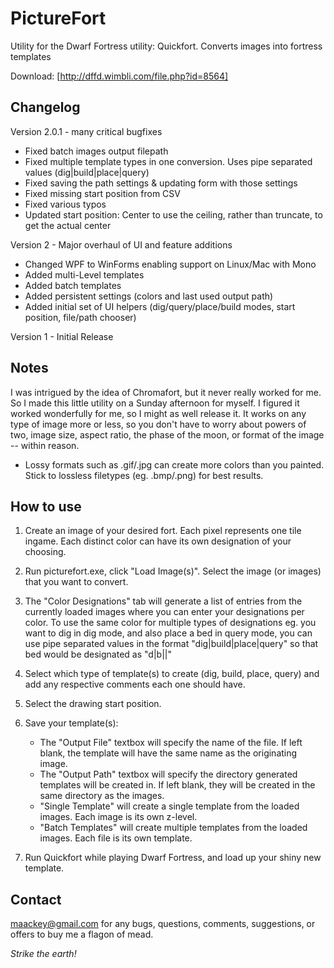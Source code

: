 PictureFort
===========

Utility for the Dwarf Fortress utility: Quickfort. Converts images into fortress templates

Download: [http://dffd.wimbli.com/file.php?id=8564]

Changelog
---------

Version 2.0.1 - many critical bugfixes
- Fixed batch images output filepath
- Fixed multiple template types in one conversion. Uses pipe separated values (dig|build|place|query)
- Fixed saving the path settings & updating form with those settings
- Fixed missing start position from CSV
- Fixed various typos
- Updated start position: Center to use the ceiling, rather than truncate, to get the actual center

Version 2 - Major overhaul of UI and feature additions
- Changed WPF to WinForms enabling support on Linux/Mac with Mono
- Added multi-Level templates
- Added batch templates
- Added persistent settings (colors and last used output path)
- Added initial set of UI helpers (dig/query/place/build modes, start position, file/path chooser)


Version 1 - Initial Release


Notes
-----

I was intrigued by the idea of Chromafort, but it never really worked for me. So I made this little utility on a Sunday afternoon for myself.
I figured it worked wonderfully for me, so I might as well release it. It works on any type of image more or less, so you don't have to worry about
powers of two, image size, aspect ratio, the phase of the moon, or format of the image -- within reason. 

 - Lossy formats such as .gif/.jpg can create more colors than you painted. Stick to lossless filetypes (eg. .bmp/.png) for best results.
 

How to use
----------

1. Create an image of your desired fort. Each pixel represents one tile ingame. Each distinct color can have its own designation of your choosing. 

2. Run picturefort.exe, click "Load Image(s)". Select the image (or images) that you want to convert.

3. The "Color Designations" tab will generate a list of entries from the currently loaded images where you can enter your designations per color.
To use the same color for multiple types of designations eg. you want to dig in dig mode, and also place a bed in query mode, you can use pipe separated values in the format "dig|build|place|query" so that bed would be designated as "d|b||"

4. Select which type of template(s) to create (dig, build, place, query) and add any respective comments each one should have. 

5. Select the drawing start position.

6. Save your template(s):
    - The "Output File" textbox will specify the name of the file. If left blank, the template will have the same name as the originating image.
    - The "Output Path" textbox will specify the directory generated templates will be created in. If left blank, they will be created in the same directory as the images.
    - "Single Template" will create a single template from the loaded images. Each image is its own z-level.
    - "Batch Templates" will create multiple templates from the loaded images. Each file is its own template.

7. Run Quickfort while playing Dwarf Fortress, and load up your shiny new template. 


Contact
----------------------------------------------------------------------------------------------------------------

maackey@gmail.com for any bugs, questions, comments, suggestions, or offers to buy me a flagon of mead.




*Strike the earth!*
